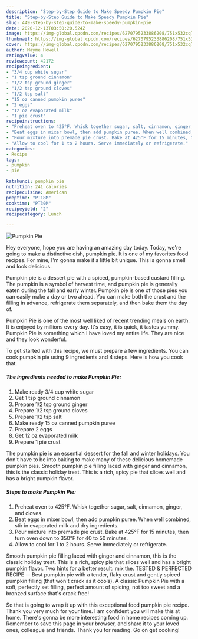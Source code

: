 ```yaml
---
description: "Step-by-Step Guide to Make Speedy Pumpkin Pie"
title: "Step-by-Step Guide to Make Speedy Pumpkin Pie"
slug: 449-step-by-step-guide-to-make-speedy-pumpkin-pie
date: 2020-12-13T03:50:20.524Z
image: https://img-global.cpcdn.com/recipes/6270795233886208/751x532cq70/pumpkin-pie-recipe-main-photo.jpg
thumbnail: https://img-global.cpcdn.com/recipes/6270795233886208/751x532cq70/pumpkin-pie-recipe-main-photo.jpg
cover: https://img-global.cpcdn.com/recipes/6270795233886208/751x532cq70/pumpkin-pie-recipe-main-photo.jpg
author: Mayme Howell
ratingvalue: 4
reviewcount: 42172
recipeingredient:
- "3/4 cup white sugar"
- "1 tsp ground cinnamon"
- "1/2 tsp ground ginger"
- "1/2 tsp ground cloves"
- "1/2 tsp salt"
- "15 oz canned pumpkin puree"
- "2 eggs"
- "12 oz evaporated milk"
- "1 pie crust"
recipeinstructions:
- "Preheat oven to 425°F. Whisk together sugar, salt, cinnamon, ginger, and cloves."
- "Beat eggs in mixer bowl, then add pumpkin puree. When well combined, stir in evaporated milk and dry ingredients."
- "Pour mixture into premade pie crust. Bake at 425°F for 15 minutes, then turn oven down to 350°F for 40 to 50 minutes."
- "Allow to cool for 1 to 2 hours. Serve immediately or refrigerate."
categories:
- Recipe
tags:
- pumpkin
- pie

katakunci: pumpkin pie 
nutrition: 241 calories
recipecuisine: American
preptime: "PT18M"
cooktime: "PT30M"
recipeyield: "2"
recipecategory: Lunch

---
```



![Pumpkin Pie](https://img-global.cpcdn.com/recipes/6270795233886208/751x532cq70/pumpkin-pie-recipe-main-photo.jpg)

Hey everyone, hope you are having an amazing day today. Today, we're going to make a distinctive dish, pumpkin pie. It is one of my favorites food recipes. For mine, I'm gonna make it a little bit unique. This is gonna smell and look delicious.

Pumpkin pie is a dessert pie with a spiced, pumpkin-based custard filling. The pumpkin is a symbol of harvest time, and pumpkin pie is generally eaten during the fall and early winter. Pumpkin pie is one of those pies you can easily make a day or two ahead. You can make both the crust and the filling in advance, refrigerate them separately, and then bake them the day of.

Pumpkin Pie is one of the most well liked of recent trending meals on earth. It is enjoyed by millions every day. It's easy, it is quick, it tastes yummy. Pumpkin Pie is something which I have loved my entire life. They are nice and they look wonderful.


To get started with this recipe, we must prepare a few ingredients. You can cook pumpkin pie using 9 ingredients and 4 steps. Here is how you cook that.

<!--inarticleads1-->

##### The ingredients needed to make Pumpkin Pie:

1. Make ready 3/4 cup white sugar
1. Get 1 tsp ground cinnamon
1. Prepare 1/2 tsp ground ginger
1. Prepare 1/2 tsp ground cloves
1. Prepare 1/2 tsp salt
1. Make ready 15 oz canned pumpkin puree
1. Prepare 2 eggs
1. Get 12 oz evaporated milk
1. Prepare 1 pie crust


The pumpkin pie is an essential dessert for the fall and winter holidays. You don&#39;t have to be into baking to make many of these delicious homemade pumpkin pies. Smooth pumpkin pie filling laced with ginger and cinnamon, this is the classic holiday treat. This is a rich, spicy pie that slices well and has a bright pumpkin flavor. 

<!--inarticleads2-->

##### Steps to make Pumpkin Pie:

1. Preheat oven to 425°F. Whisk together sugar, salt, cinnamon, ginger, and cloves.
1. Beat eggs in mixer bowl, then add pumpkin puree. When well combined, stir in evaporated milk and dry ingredients.
1. Pour mixture into premade pie crust. Bake at 425°F for 15 minutes, then turn oven down to 350°F for 40 to 50 minutes.
1. Allow to cool for 1 to 2 hours. Serve immediately or refrigerate.


Smooth pumpkin pie filling laced with ginger and cinnamon, this is the classic holiday treat. This is a rich, spicy pie that slices well and has a bright pumpkin flavor. Two hints for a better result: mix the. TESTED &amp; PERFECTED RECIPE -- Best pumpkin pie with a tender, flaky crust and gently spiced pumpkin filling (that won&#39;t crack as it cools). A classic Pumpkin Pie with a soft, perfectly set filling, perfect amount of spicing, not too sweet and a bronzed surface that&#39;s crack free! 

So that is going to wrap it up with this exceptional food pumpkin pie recipe. Thank you very much for your time. I am confident you will make this at home. There's gonna be more interesting food in home recipes coming up. Remember to save this page in your browser, and share it to your loved ones, colleague and friends. Thank you for reading. Go on get cooking!
